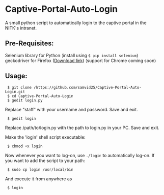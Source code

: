 # Captive-Portal-Auto-Login
A small python script to automatically login to the captive portal in the NITK's intranet.


## Pre-Requisites:
Selenium library for Python (install using `$ pip install selenium`)  
geckodriver for Firefox ([Download link](https://github.com/mozilla/geckodriver/releases)) 
(support for Chrome coming soon)

## Usage:
```
 $ git clone /https://github.com/samvid25/Captive-Portal-Auto-Login.git
 $ cd Captive-Portal-Auto-Login
 $ gedit login.py
```
Replace "staff" with your username and password.
Save and exit.

```
 $ gedit login
```
Replace /path/to/login.py with the path to login.py in your PC.
Save and exit.

Make the 'login' shell script executable:
```
 $ chmod +x login
```

Now whenever you want to log-on, use `./login` to automatically log-on.
If you want to add the script to your path:
```
 $ sudo cp login /usr/local/bin
```
And execute it from anywhere as
```
 $ login
```




